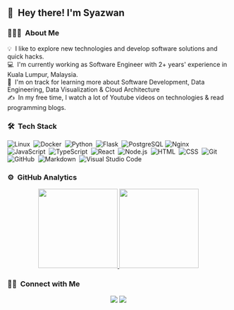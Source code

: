 ## 👋 &nbsp;Hey there! I'm Syazwan

### 👨🏻‍💻 &nbsp;About Me

💡 &nbsp;I like to explore new technologies and develop software solutions and quick hacks.\
💻 &nbsp;I'm currently working as Software Engineer with 2+ years' experience in Kuala Lumpur, Malaysia.\
🌱 &nbsp;I'm on track for learning more about Software Development, Data Engineering, Data Visualization & Cloud Architecture\
✍️ &nbsp;In my free time, I watch a lot of Youtube videos on technologies & read programming blogs.

### 🛠 &nbsp;Tech Stack

![Linux](https://img.shields.io/badge/-Linux-05122A?style=flat&logo=linux)&nbsp;
![Docker](https://img.shields.io/badge/-Docker-05122A?style=flat&logo=docker)&nbsp;
![Python](https://img.shields.io/badge/-Python-05122A?style=flat&logo=python)&nbsp;
![Flask](https://img.shields.io/badge/-Flask-05122A?style=flat&logo=flask)&nbsp;
![PostgreSQL](https://img.shields.io/badge/-PostgreSQL-05122A?style=flat&logo=postgresql)
![Nginx](https://img.shields.io/badge/-Nginx-05122A?style=flat&logo=nginx)&nbsp;
![JavaScript](https://img.shields.io/badge/-JavaScript-05122A?style=flat&logo=javascript)&nbsp;
![TypeScript](https://img.shields.io/badge/-TypeScript-05122A?style=flat&logo=typescript)&nbsp;
![React](https://img.shields.io/badge/-React-05122A?style=flat&logo=react)&nbsp;
![Node.js](https://img.shields.io/badge/-Node.js-05122A?style=flat&logo=node.js)&nbsp;
![HTML](https://img.shields.io/badge/-HTML-05122A?style=flat&logo=HTML5)&nbsp;
![CSS](https://img.shields.io/badge/-CSS-05122A?style=flat&logo=CSS3&logoColor=1572B6)&nbsp;
![Git](https://img.shields.io/badge/-Git-05122A?style=flat&logo=git)&nbsp;
![GitHub](https://img.shields.io/badge/-GitHub-05122A?style=flat&logo=github)&nbsp;
![Markdown](https://img.shields.io/badge/-Markdown-05122A?style=flat&logo=markdown)&nbsp;
![Visual Studio Code](https://img.shields.io/badge/-Visual%20Studio%20Code-05122A?style=flat&logo=visual-studio-code&logoColor=007ACC)&nbsp;

### ⚙️ &nbsp;GitHub Analytics
<p align="center">
<a href="https://github.com/syazwan0913">
  <img height="180em" src="https://github-readme-stats-eight-theta.vercel.app/api?username=syazwan0913&show_icons=true&theme=algolia&include_all_commits=true&count_private=true"/>
  <img height="180em" src="https://github-readme-stats-eight-theta.vercel.app/api/top-langs/?username=syazwan0913&layout=compact&langs_count=8&theme=algolia"/>
</a>
</p>

### 🤝🏻 &nbsp;Connect with Me

<p align="center">
<a href="https://linkedin.com/in/syazwan0913"><img src="https://img.shields.io/badge/-Mohamad%20Syazwan%20Shafei-0077B5?style=flat&logo=Linkedin&logoColor=white"/></a>
<a href="mailto:syazwan567@gmail.com"><img src="https://img.shields.io/badge/-syazwan567@gmail.com-D14836?style=flat&logo=Gmail&logoColor=white"/></a>
</p>
